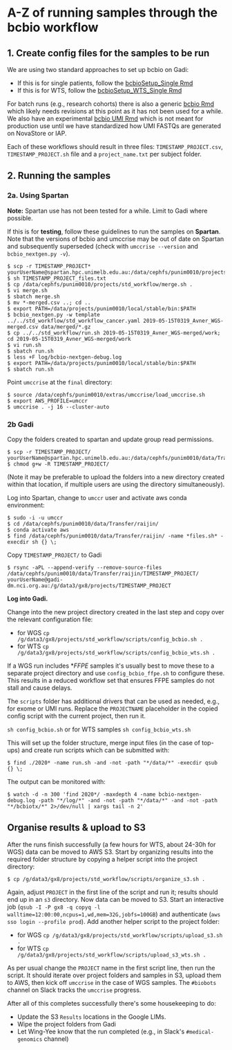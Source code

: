 # A-Z of running samples through the bcbio workflow

## 1. Create config files for the samples to be run

We are using two standard approaches to set up bcbio on Gadi:

* If this is for single patients, follow the [bcbioSetup_Single Rmd](https://github.com/umccr/google_lims/blob/master/analysis/bcbioSetup_Single.Rmd)
* If this is for WTS, follow the [bcbioSetup_WTS_Single Rmd](https://github.com/umccr/google_lims/blob/master/analysis/bcbioSetup_WTS_Single.Rmd)

For batch runs (e.g., research cohorts) there is also a generic [bcbio Rmd](https://github.com/umccr/google_lims/blob/master/analysis/bcbioSetup.Rmd) which likely needs revisions at this point as it has not been used for a while. We also have an experimental [bcbio UMI Rmd](https://github.com/umccr/google_lims/blob/master/analysis/bcbioSetup_Single_UMI.Rmd) which is not meant for production use until we have standardized how UMI FASTQs are generated on NovaStore or IAP. 

Each of these workflows should result in three files: `TIMESTAMP_PROJECT.csv`, `TIMESTAMP_PROJECT.sh` file and a `project_name.txt` per subject folder.

## 2. Running the samples

### 2a. Using Spartan

**Note:** Spartan use has not been tested for a while. Limit to Gadi where possible.

If this is for **testing**, follow these guidelines to run the samples on **Spartan**. Note that the versions of bcbio and umccrise may be out of date on Spartan and subsequently superseded (check with `umccrise --version` and `bcbio_nextgen.py -v`).

```
$ scp -r TIMESTAMP_PROJECT* yourUserName@spartan.hpc.unimelb.edu.au:/data/cephfs/punim0010/projects/PROJECTDIR
$ sh TIMESTAMP_PROJECT_files.txt
$ cp /data/cephfs/punim0010/projects/std_workflow/merge.sh .  
$ vi merge.sh
$ sbatch merge.sh  
$ mv *-merged.csv ..; cd ..  
$ export PATH=/data/projects/punim0010/local/stable/bin:$PATH  
$ bcbio_nextgen.py -w template ../../std_workflow/std_workflow_cancer.yaml 2019-05-15T0319_Avner_WGS-merged.csv data/merged/*.gz  
$ cp ../../std_workflow/run.sh 2019-05-15T0319_Avner_WGS-merged/work; cd 2019-05-15T0319_Avner_WGS-merged/work  
$ vi run.sh  
$ sbatch run.sh  
$ less +F log/bcbio-nextgen-debug.log  
$ export PATH=/data/projects/punim0010/local/stable/bin:$PATH  
$ sbatch run.sh 
```

Point `umccrise` at the `final` directory: 

``` 
$ source /data/cephfs/punim0010/extras/umccrise/load_umccrise.sh  
$ export AWS_PROFILE=umccr  
$ umccrise . -j 16 --cluster-auto  
```

### 2b Gadi

Copy the folders created to spartan and update group read permissions.

```
$ scp -r TIMESTAMP_PROJECT/ yourUserName@spartan.hpc.unimelb.edu.au:/data/cephfs/punim0010/data/Transfer/raijin/
$ chmod g+w -R TIMESTAMP_PROJECT/
```

(Note it may be preferable to upload the folders into a new directory created within that location, if multiple users are using the directory simultaneously).

Log into Spartan, change to `umccr` user and activate aws conda environment:

```
$ sudo -i -u umccr
$ cd /data/cephfs/punim0010/data/Transfer/raijin/
$ conda activate aws
$ find /data/cephfs/punim0010/data/Transfer/raijin/ -name *files.sh* -execdir sh {} \;
```

Copy `TIMESTAMP_PROJECT/` to Gadi

```
$ rsync -aPL --append-verify --remove-source-files /data/cephfs/punim0010/data/Transfer/raijin/TIMESTAMP_PROJECT/ yourUserName@gadi-dm.nci.org.au:/g/data3/gx8/projects/TIMESTAMP_PROJECT
```

**Log into Gadi.**

Change into the new project directory created in the last step and copy over the relevant configuration file:

* for WGS `cp /g/data3/gx8/projects/std_workflow/scripts/config_bcbio.sh .`
* for WTS `cp /g/data3/gx8/projects/std_workflow/scripts/config_bcbio_wts.sh .`

If a WGS run includes **FFPE* samples it's usually best to move these to a separate project directory and use `config_bcbio_ffpe.sh` to configure these. This results in a reduced workflow set that ensures FFPE samples do not stall and cause delays. 

The `scripts` folder has additional drivers that can be used as needed, e.g., for exome or UMI runs. Replace the `PROJECTNAME` placeholder in the copied config script with the current project, then run it.

`sh config_bcbio.sh` or for WTS samples `sh config_bcbio_wts.sh`

This will set up the folder structure, merge input files (in the case of top-ups) and create run scripts which can be submitted with:

```
$ find ./2020* -name run.sh -and -not -path "*/data/*" -execdir qsub {} \;
```

The output can be monitored with:

```
$ watch -d -n 300 'find 2020*/ -maxdepth 4 -name bcbio-nextgen-debug.log -path "*/log/*" -and -not -path "*/data/*" -and -not -path "*/bcbiotx/*" 2>/dev/null | xargs tail -n 2'
```

## Organise results & upload to S3

After the runs finish successfully (a few hours for WTS, about 24-30h for WGS) data can be moved to AWS S3. Start by organizing results into the required folder structure by copying a helper script into the project directory:

```
$ cp /g/data3/gx8/projects/std_workflow/scripts/organize_s3.sh .
```

Again, adjust `PROJECT` in the first line of the script and run it; results should end up in an `s3` directory. Now data can be moved to S3. Start an interactive job (`qsub -I -P gx8 -q copyq -l walltime=12:00:00,ncpus=1,wd,mem=32G,jobfs=100GB`) and authenticate (`aws sso login --profile prod`). Add another helper script to the project folder:

* for WGS `cp /g/data3/gx8/projects/std_workflow/scripts/upload_s3.sh .`
* for WTS `cp /g/data3/gx8/projects/std_workflow/scripts/upload_s3_wts.sh .`


As per usual change the `PROJECT` name in the first script line, then run the script. It should iterate over project folders and samples in S3, upload them to AWS, then kick off `umccrise` in the case of WGS samples. The `#biobots` channel on Slack tracks the `umccrise` progress. 

After all of this completes successfully there's some housekeeping to do:

* Update the S3 `Results` locations in the Google LIMs.
* Wipe the project folders from Gadi
* Let Wing-Yee know that the run completed (e.g., in Slack's `#medical-genomics` channel)



